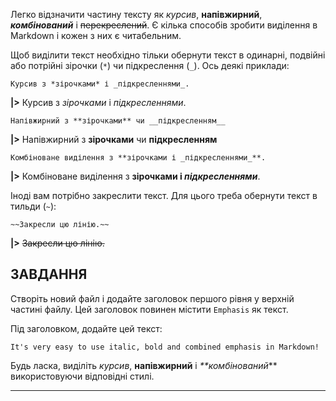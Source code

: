 Легко відзначити частину тексту як _курсив_, **напівжирний**, _**комбінований**_ і ~~перекреслений~~. Є кілька способів зробити виділення в Markdown і кожен з них є читабельним.

Щоб виділити текст необхідно тільки обернути текст в одинарні, подвійні або потрійні зірочки (`*`) чи підкреслення (`_`). Ось деякі приклади:

    Курсив з *зірочками* і _підкресленнями_.

**|>** Курсив з *зірочками* і _підкресленнями_.

    Напівжирний з **зірочками** чи __підкресленням__

**|>** Напівжирний з **зірочками** чи __підкресленням__

    Комбіноване виділення з **зірочками і _підкресленнями_**.

**|>** Комбіноване виділення з **зірочками і _підкресленнями_**.

Іноді вам потрібно закреслити текст. Для цього треба обернути текст в тильди (`~`):

    ~~Закресли цю лінію.~~

**|>** ~~Закресли цю лінію.~~

## ЗАВДАННЯ
Створіть новий файл і додайте заголовок першого рівня у верхній частині файлу. Цей заголовок повинен містити `Emphasis` як текст.

Під заголовком, додайте цей текст:

    It's very easy to use italic, bold and combined emphasis in Markdown!

Будь ласка, виділіть _курсив_, **напівжирний** і _**комбінований_** використовуючи відповідні стилі.

---

